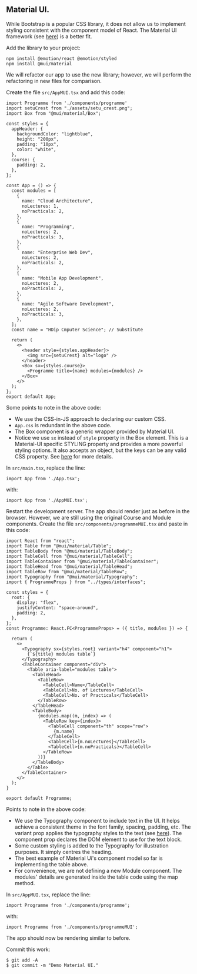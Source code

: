 ## Material UI.

While Bootstrap is a popular CSS library, it does not allow us to implement styling consistent with the component model of React. The Material UI framework (see [here](https://material-ui.com/)) is a better fit.

Add the library to your project:
~~~
npm install @emotion/react @emotion/styled
npm install @mui/material
~~~

We will refactor our app to use the new library; however, we will perform the refactoring in new files for comparison.

Create the file `src/AppMUI.tsx` and add this code:
~~~tsx
import Programme from './components/programme'
import setuCrest from "./assets/setu_crest.png";
import Box from "@mui/material/Box";

const styles = {
  appHeader: {
    backgroundColor: "lightblue",
    height: "200px",
    padding: "10px",
    color: "white",
  },
  course: {
    padding: 2,
  },
};

const App = () => {
  const modules = [
    {
      name: "Cloud Architecture",
      noLectures: 1,
      noPracticals: 2,
    },
    {
      name: "Programming",
      noLectures: 2,
      noPracticals: 3,
    },
    {
      name: "Enterprise Web Dev",
      noLectures: 2,
      noPracticals: 2,
    },
    {
      name: "Mobile App Development",
      noLectures: 2,
      noPracticals: 2,
    },
    {
      name: "Agile Software Development",
      noLectures: 2,
      noPracticals: 3,
    },
  ];
  const name = "HDip Cmputer Science"; // Substitute

  return (
    <>
      <header style={styles.appHeader}>
        <img src={setuCrest} alt="logo" />
      </header>
      <Box sx={styles.course}>
        <Programme title={name} modules={modules} />
      </Box>
    </>
  );
};
export default App;
~~~
Some points to note in the above code:

+ We use the CSS-in-JS approach to declaring our custom CSS.
+ `App.css` is redundant in the above code.
+ The Box component is a generic wrapper provided by Material UI.
+ Notice we use ``sx`` instead of ``style`` property in the Box element. This is a Material-UI specific STYLING property and provides a more powerful styling options. It also accepts an object, but the keys can be any valid CSS property. See [here](https://mui.com/system/the-sx-prop/) for more details.

In `src/main.tsx`, replace the line:
~~~tsx
import App from './App.tsx';
~~~
with:
~~~tsx
import App from './AppMUI.tsx';
~~~
Restart the development server. The app should render just as before in the browser. However, we are still using the original Course and Module components. Create the file `src/components/programmeMUI.tsx` and paste in this code:
~~~tsx
import React from "react";
import Table from "@mui/material/Table";
import TableBody from "@mui/material/TableBody";
import TableCell from "@mui/material/TableCell";
import TableContainer from "@mui/material/TableContainer";
import TableHead from "@mui/material/TableHead";
import TableRow from "@mui/material/TableRow";
import Typography from "@mui/material/Typography";
import { ProgrammeProps } from "../types/interfaces";

const styles = {
  root: {
    display: "flex",
    justifyContent: "space-around",
    padding: 2,
  },
};
const Programme: React.FC<ProgrammeProps> = ({ title, modules }) => {

  return (
    <>
      <Typography sx={styles.root} variant="h4" component="h1">
        {`${title} modules table`}
      </Typography>
      <TableContainer component="div">
        <Table aria-label="modules table">
          <TableHead>
            <TableRow>
              <TableCell>Name</TableCell>
              <TableCell>No. of Lectures</TableCell>
              <TableCell>No. of Practicals</TableCell>
            </TableRow>
          </TableHead>
          <TableBody>
            {modules.map((m, index) => (
              <TableRow key={index}>
                <TableCell component="th" scope="row">
                  {m.name}
                </TableCell>
                <TableCell>{m.noLectures}</TableCell>
                <TableCell>{m.noPracticals}</TableCell>
              </TableRow>
            ))}
          </TableBody>
        </Table>
      </TableContainer>
    </>
  );
}

export default Programme;
~~~
Points to note in the above code:

+ We use the Typography component to include text in the UI. It helps achieve a consistent theme in the font family, spacing, padding, etc. The variant prop applies the typography styles to the text (see [here](https://material-ui.com/components/typography/#component)). The component prop declares the DOM element to use for the text block.
+ Some custom styling is added to the Typography for illustration purposes. It simply centres the heading. 
+ The best example of Material Ui's component model so far is implementing the table above. 
+ For convenience, we are not defining a new Module component. The modules' details are generated inside the table code using the map method.


In `src/AppMUI.tsx`, replace the line:
~~~tsx
import Programme from './components/programme';
~~~
with:
~~~tsx
import Programme from './components/programmeMUI';
~~~

The app should now be rendering similar to before.

Commit this work:
~~~
$ git add -A
$ git commit -m "Demo Material UI."
~~~